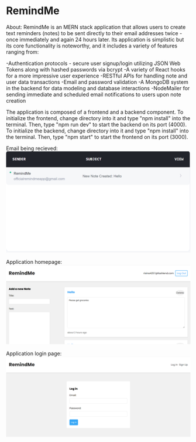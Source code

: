 # RemindMe

About:
RemindMe is an MERN stack application that allows users to create text reminders (notes) to be sent directly to their email addresses twice - once immediately and again 24 hours later. Its application is simplistic but its core functionality is noteworthy, and it includes a variety of features ranging from: 

-Authentication protocols - secure user signup/login utilizing JSON Web Tokens along with hashed passwords via bcrypt 
-A variety of React hooks for a more impressive user experience
-RESTful APIs for handling note and user data transactions 
-Email and password validation 
-A MongoDB system in the backend for data modeling and database interactions
-NodeMailer for sending immediate and scheduled email notifications to users upon note creation

The application is composed of a frontend and a backend component. 
To initialize the frontend, change directory into it and type "npm install" into the terminal. Then, type "npm run dev" to start the backend on its port (4000).
To initialize the backend, change directory into it and type "npm install" into the terminal. Then, type "npm start" to start the frontend on its port (3000).

Email being recieved:
![Email being recieved: ](Demo3.PNG)

Application homepage:
![Application homepage: ](Demo1.PNG)

Application login page:
![Application Login page: ](Demo2.PNG)